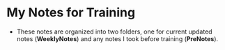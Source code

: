# My Notes for Training
- These notes are organized into two folders, one for current updated notes (**WeeklyNotes**) and any notes I took before training (**PreNotes**).
